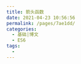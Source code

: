 ```yaml
---
title: 箭头函数
date: 2021-04-23 10:56:56
permalink: /pages/7ae1dd/
categories:
  - 基础|博文
  - ES6
tags:
  -
---
```

